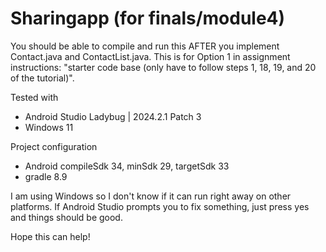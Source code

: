 # Sharingapp (for finals/module4)

You should be able to compile and run this AFTER you implement Contact.java and ContactList.java. This is for Option 1 in assignment instructions: "starter code base  (only have to follow steps 1, 18, 19, and 20 of the tutorial)". 

Tested with
- Android Studio Ladybug | 2024.2.1 Patch 3
- Windows 11

Project configuration
- Android compileSdk 34, minSdk 29, targetSdk 33
- gradle 8.9

I am using Windows so I don't know if it can run right away on other platforms. If Android Studio prompts you to fix something, just press yes and things should be good.

Hope this can help!
